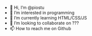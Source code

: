 - 👋 Hi, I’m @piostu
- 👀 I’m interested in programming
- 🌱 I’m currently learning HTML/CSS/JS
- 💞️ I’m looking to collaborate on ???
- 📫 How to reach me on Github

<!---
piostu/piostu is a ✨ special ✨ repository because its `README.md` (this file) appears on your GitHub profile.
You can click the Preview link to take a look at your changes.
--->
